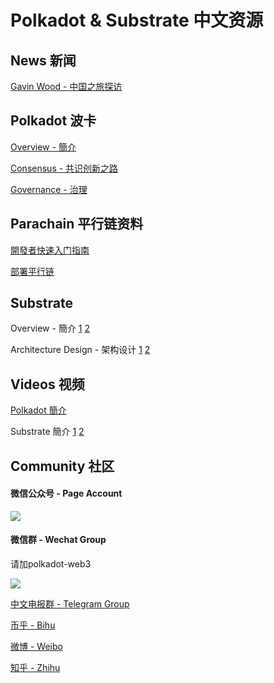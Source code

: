 # Polkadot & Substrate 中文资源

## News 新闻
[Gavin Wood - 中国之旅探访](https://www.8btc.com/article/392902)

## Polkadot 波卡
[Overview - 簡介](https://www.slideshare.net/casperLTH/polkadot)

[Consensus - 共识创新之路](https://www.slideshare.net/casperLTH/polkadot-consensus-innovation)

[Governance - 治理](https://mp.weixin.qq.com/s/yyPaHsU7Nf7sUBVGIq1jbw)


## Parachain 平行链资料
[開發者快速入门指南](./build/build-with-polkadot.md) 

[部署平行链](./build/deploy-parachains.md) 

## Substrate

Overview - 簡介
[1](https://www.slideshare.net/casperLTH/substrate-134676336)
[2](https://mp.weixin.qq.com/s/AjQ10yk-VsmS-HdREgjBTQ)

Architecture Design - 架构设计
[1](https://zhuanlan.zhihu.com/p/56383616)
[2](https://zhuanlan.zhihu.com/p/56414647)

## Videos 视频

[Polkadot 簡介](https://v.qq.com/x/page/x0788x5gkhg.html)

Substrate 簡介
[1](https://v.qq.com/x/page/c084413akx5.html)
[2](https://v.qq.com/x/page/l0837zlb2gf.html)

## Community 社区

#### 微信公众号 - Page Account

![](../img/wechat_page_account.jpg)


#### 微信群 - Wechat Group

请加polkadot-web3

![](../img/polkadot-wechat.jpg)

[中文电报群 - Telegram Group](https://t.me/polkadotChi)

[币乎 - Bihu](https://bihu.com/people/1657666605)

[微博 - Weibo](https://www.weibo.com/PolkadotNetwork)

[知乎 - Zhihu](https://www.zhihu.com/people/PolkadotNetwork/)

